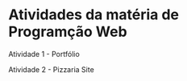 <h1>Atividades da matéria de Programção Web</h1>
<p>Atividade 1 - Portfólio</p>
<p>Atividade 2 - Pizzaria Site</p>
